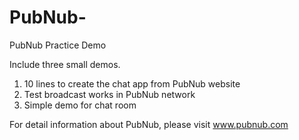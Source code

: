 PubNub-
=======

PubNub Practice Demo


Include three small demos.
1. 10 lines to create the chat app from PubNub website
2. Test broadcast works in PubNub network
3. Simple demo for chat room


For detail information about PubNub, please visit www.pubnub.com

